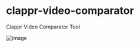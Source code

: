 clappr-video-comparator
=======================

Clappr Video Comparator Tool

![image](https://cloud.githubusercontent.com/assets/32864/5494494/15401bbe-86dc-11e4-9f93-344d53a4882a.png)
